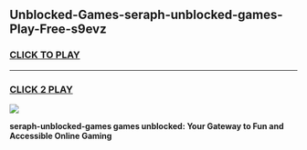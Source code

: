 
## Unblocked-Games-seraph-unblocked-games-Play-Free-s9evz
<h3>
<a href="https://premium76.site?title=seraph-unblocked-games&ref=18A1">CLICK TO PLAY</a></h3>
<hr>

<h3>
<a href="https://premium76.site?title=seraph-unblocked-games&ref=18A1">CLICK 2 PLAY</a>
  
</h3>

<a href="https://premium76.site?title=seraph-unblocked-games&ref=18A1"><img src="https://clearcache.store/games.png"></a>


**seraph-unblocked-games games unblocked: Your Gateway to Fun and Accessible Online Gaming**
